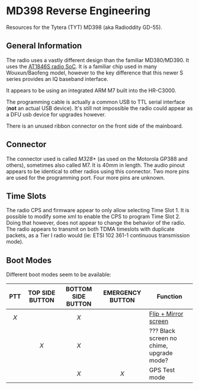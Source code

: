 # MD398 Reverse Engineering

Resources for the Tytera (TYT) MD398 (aka Radioddity GD-55).

## General Information

The radio uses a vastly different design than the familiar MD380/MD390. It uses the [AT1846S radio SoC](http://www.auctus.cn/enindex/ptshow.html?id=2).
It is a familiar chip used in many Wouxun/Baofeng model, however to the key difference that this
newer S series provides an IQ baseband interface.

It appears to be using an integrated ARM M7 built into the HR-C3000.

The programming cable is actually a common USB to TTL serial interface (**not** an actual USB device).
It's still not impossible the radio could appear as a DFU usb device for upgrades however.

There is an unused ribbon connector on the front side of the mainboard.

## Connector

The connector used is called _M328+_ (as used on the Motorola GP388 and others), sometimes also called M7. It is 40mm in length.
The audio pinout appears to be identical to other radios using this connector. Two more pins are used for the programming port.
Four more pins are unknown.

## Time Slots

The radio CPS and firmware appear to only allow selecting Time Slot 1. It is possible to modify some xml to enable the CPS to program Time Slot 2.
Doing that however, does not appear to change the behavior of the radio. The radio appears to transmit on both TDMA timeslots with duplicate packets, 
as a Tier I radio would (ie: ETSI 102 361-1 continuous transmission mode).

## Boot Modes

Different boot modes seem to be available:


| PTT | TOP SIDE BUTTON | BOTTOM SIDE BUTTON | EMERGENCY BUTTON | Function |
|:---:|:---------------:|:------------------:|:----------------:| -------- |
| *X* |                 | *X* |    | [Flip + Mirror screen](https://github.com/xSmurf/md398-re/blob/master/teardown/Display_InvertedMirrored.jpg) | 
|     | *X*             | *X* |    | ??? Black screen no chime, upgrade mode? |
|     |                 | *X* | *X* | GPS Test mode |
